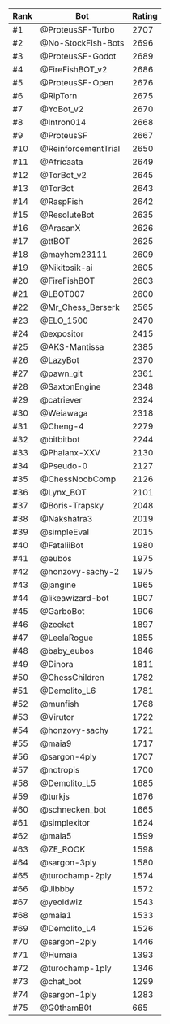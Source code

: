 Rank|Bot|Rating
---|---|---
#1|@ProteusSF-Turbo|2707
#2|@No-StockFish-Bots|2696
#3|@ProteusSF-Godot|2689
#4|@FireFishBOT_v2|2686
#5|@ProteusSF-Open|2676
#6|@RipTorn|2675
#7|@YoBot_v2|2670
#8|@Intron014|2668
#9|@ProteusSF|2667
#10|@ReinforcementTrial|2650
#11|@Africaata|2649
#12|@TorBot_v2|2645
#13|@TorBot|2643
#14|@RaspFish|2642
#15|@ResoluteBot|2635
#16|@ArasanX|2626
#17|@ttBOT|2625
#18|@mayhem23111|2609
#19|@Nikitosik-ai|2605
#20|@FireFishBOT|2603
#21|@LBOT007|2600
#22|@Mr_Chess_Berserk|2565
#23|@ELO_1500|2470
#24|@expositor|2415
#25|@AKS-Mantissa|2385
#26|@LazyBot|2370
#27|@pawn_git|2361
#28|@SaxtonEngine|2348
#29|@catriever|2324
#30|@Weiawaga|2318
#31|@Cheng-4|2279
#32|@bitbitbot|2244
#33|@Phalanx-XXV|2130
#34|@Pseudo-0|2127
#35|@ChessNoobComp|2126
#36|@Lynx_BOT|2101
#37|@Boris-Trapsky|2048
#38|@Nakshatra3|2019
#39|@simpleEval|2015
#40|@FataliiBot|1980
#41|@eubos|1975
#42|@honzovy-sachy-2|1975
#43|@jangine|1965
#44|@likeawizard-bot|1907
#45|@GarboBot|1906
#46|@zeekat|1897
#47|@LeelaRogue|1855
#48|@baby_eubos|1846
#49|@Dinora|1811
#50|@ChessChildren|1782
#51|@Demolito_L6|1781
#52|@munfish|1768
#53|@Virutor|1722
#54|@honzovy-sachy|1721
#55|@maia9|1717
#56|@sargon-4ply|1707
#57|@notropis|1700
#58|@Demolito_L5|1685
#59|@turkjs|1676
#60|@schnecken_bot|1665
#61|@simplexitor|1624
#62|@maia5|1599
#63|@ZE_ROOK|1598
#64|@sargon-3ply|1580
#65|@turochamp-2ply|1574
#66|@Jibbby|1572
#67|@yeoldwiz|1543
#68|@maia1|1533
#69|@Demolito_L4|1526
#70|@sargon-2ply|1446
#71|@Humaia|1393
#72|@turochamp-1ply|1346
#73|@chat_bot|1299
#74|@sargon-1ply|1283
#75|@G0thamB0t|665
